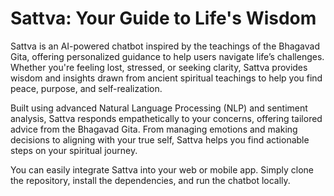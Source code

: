 # Sattva: Your Guide to Life's Wisdom

Sattva is an AI-powered chatbot inspired by the teachings of the Bhagavad Gita, offering personalized guidance to help users navigate life’s challenges. Whether you're feeling lost, stressed, or seeking clarity, Sattva provides wisdom and insights drawn from ancient spiritual teachings to help you find peace, purpose, and self-realization.

Built using advanced Natural Language Processing (NLP) and sentiment analysis, Sattva responds empathetically to your concerns, offering tailored advice from the Bhagavad Gita. From managing emotions and making decisions to aligning with your true self, Sattva helps you find actionable steps on your spiritual journey.

You can easily integrate Sattva into your web or mobile app. Simply clone the repository, install the dependencies, and run the chatbot locally.
